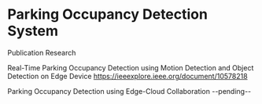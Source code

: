 # Parking Occupancy Detection System
Publication Research

Real-Time Parking Occupancy Detection using Motion Detection and Object Detection on Edge Device
https://ieeexplore.ieee.org/document/10578218

Parking Occupancy Detection using Edge-Cloud Collaboration
--pending--

